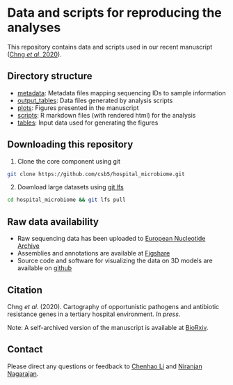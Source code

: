 # Data and scripts for reproducing the analyses

This repository contains data and scripts used in our recent manuscript ([Chng *et al*, 2020](#citation)).

## Directory structure

 - [metadata](metadata): Metadata files mapping sequencing IDs to sample information
 - [output_tables](output_tables): Data files generated by analysis scripts
 - [plots](plots): Figures presented in the manuscript
 - [scripts](scripts): R markdown files (with rendered html) for the analysis
 - [tables](tables): Input data used for generating the figures
 
## Downloading this repository

1. Clone the core component using git
```sh
git clone https://github.com/csb5/hospital_microbiome.git
```

2. Download large datasets using [git lfs](https://git-lfs.github.com/)
```sh
cd hospital_microbiome && git lfs pull
```

## Raw data availability

 - Raw sequencing data has been uploaded to [European Nucleotide Archive](https://www.ebi.ac.uk/ena/data/view/PRJEB31632)
 - Assemblies and annotations are available at [Figshare](https://figshare.com/articles/Cartography_of_opportunistic_pathogens_and_antibiotic_resistance_genes_in_a_tertiary_hospital_environment/11683350)
 - Source code and software for visualizing the data on 3D models are available on [github](https://github.com/CSB5/hospital_microbiome_explorer)

## Citation

Chng *et al*. (2020). Cartography of opportunistic pathogens and antibiotic resistance genes in a tertiary hospital environment. *In press*.

Note: A self-archived version of the manuscript is available at [BioRxiv](https://www.biorxiv.org/content/10.1101/644740v2).

## Contact

Please direct any questions or feedback to [Chenhao Li](mailto:lich@gis.a-star.edu.sg) and [Niranjan Nagarajan](mailto:nagarajann@gis.a-star.edu.sg).
